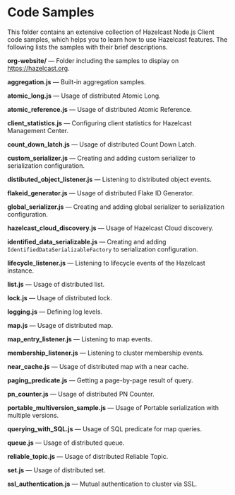 # Code Samples

This folder contains an extensive collection of Hazelcast Node.js Client code samples, which helps you to learn how to use Hazelcast features. The following lists the samples with their brief descriptions.

**org-website/** —  Folder including the samples to display on https://hazelcast.org.

**aggregation.js** — Built-in aggregation samples.

**atomic_long.js** — Usage of distributed Atomic Long.

**atomic_reference.js** — Usage of distributed Atomic Reference.

**client_statistics.js** — Configuring client statistics for Hazelcast Management Center.

**count_down_latch.js** — Usage of distributed Count Down Latch.

**custom_serializer.js** — Creating and adding custom serializer to serialization configuration.

**distibuted_object_listener.js** — Listening to distributed object events.

**flakeid_generator.js** — Usage of distributed Flake ID Generator.

**global_serializer.js** — Creating and adding global serializer to serialization configuration.

**hazelcast_cloud_discovery.js** — Usage of Hazelcast Cloud discovery.

**identified_data_serializable.js** — Creating and adding `IdentifiedDataSerializableFactory` to serialization configuration.

**lifecycle_listener.js** — Listening to lifecycle events of the Hazelcast instance.

**list.js** — Usage of distributed list.

**lock.js** — Usage of distributed lock.

**logging.js** — Defining log levels.

**map.js** — Usage of distributed map.

**map_entry_listener.js** — Listening to map events.

**membership_listener.js** — Listening to cluster membership events.

**near_cache.js** — Usage of distributed map with a near cache.

**paging_predicate.js** — Getting a page-by-page result of query.

**pn_counter.js** — Usage of distributed PN Counter.

**portable_multiversion_sample.js** — Usage of Portable serialization with multiple versions.

**querying_with_SQL.js** — Usage of SQL predicate for map queries.

**queue.js** — Usage of distributed queue.

**reliable_topic.js** — Usage of distributed Reliable Topic.

**set.js** — Usage of distributed set.

**ssl_authentication.js** — Mutual authentication to cluster via SSL.
